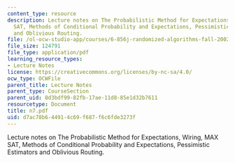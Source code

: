 ```yaml
---
content_type: resource
description: Lecture notes on The Probabilistic Method for Expectations, Wiring, MAX
  SAT, Methods of Conditional Probability and Expectations, Pessimistic Estimators
  and Oblivious Routing.
file: /ol-ocw-studio-app/courses/6-856j-randomized-algorithms-fall-2002/d7ac78b644914c69f687f6c6fde3273f_n7.pdf
file_size: 124791
file_type: application/pdf
learning_resource_types:
- Lecture Notes
license: https://creativecommons.org/licenses/by-nc-sa/4.0/
ocw_type: OCWFile
parent_title: Lecture Notes
parent_type: CourseSection
parent_uid: 8d3bdf99-82fb-17ae-11d8-85e1d32b7611
resourcetype: Document
title: n7.pdf
uid: d7ac78b6-4491-4c69-f687-f6c6fde3273f
---
```

Lecture notes on The Probabilistic Method for Expectations, Wiring, MAX SAT, Methods of Conditional Probability and Expectations, Pessimistic Estimators and Oblivious Routing.